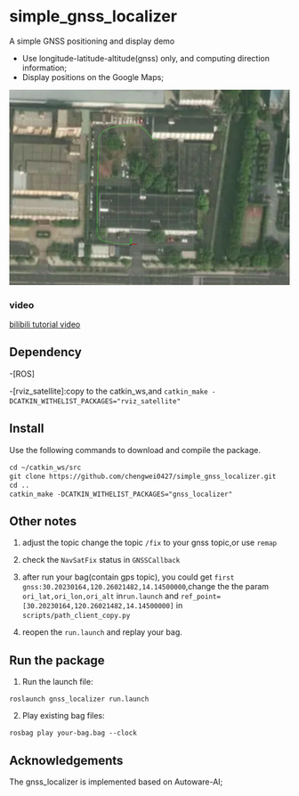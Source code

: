 # simple_gnss_localizer
A simple GNSS positioning and display demo

- Use longitude-latitude-altitude(gnss) only, and computing direction information;
- Display positions on the Google Maps;

<div align="center">
<img src="./doc/gnss_localizer.png" width="1000px">
</div>

### video
[bilibili tutorial video](https://www.bilibili.com/video/BV1ZL4y1V7QF?spm_id_from=333.337.search-card.all.click)


## Dependency

-[ROS]

-[rviz_satellite]:copy to the catkin_ws,and ```catkin_make -DCATKIN_WITHELIST_PACKAGES="rviz_satellite"```

## Install

Use the following commands to download and compile the package.

```
cd ~/catkin_ws/src
git clone https://github.com/chengwei0427/simple_gnss_localizer.git
cd ..
catkin_make -DCATKIN_WITHELIST_PACKAGES="gnss_localizer"
```

## Other notes

1. adjust the topic
change the topic ```/fix``` to your gnss topic,or use ```remap```

2. check the ```NavSatFix``` status in ```GNSSCallback```

3. after run your bag(contain gps topic), you could get ```first gnss:30.20230164,120.26021482,14.14500000```,change the the param ```ori_lat,ori_lon,ori_alt``` in```run.launch``` and ```ref_point=[30.20230164,120.26021482,14.14500000]``` in ```scripts/path_client_copy.py```

4. reopen the ```run.launch``` and replay your bag.

## Run the package

1. Run the launch file:
```
roslaunch gnss_localizer run.launch
```

2. Play existing bag files:
```
rosbag play your-bag.bag --clock
```

## Acknowledgements
The gnss_localizer is implemented based on Autoware-AI;